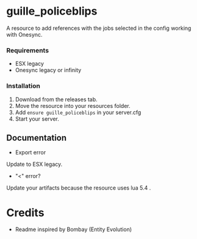 # guille_policeblips
A resource to add references with the jobs selected in the config working with Onesync.

### Requirements

- ESX legacy
- Onesync legacy or infinity

### Installation
1) Download from the releases tab.
2) Move the resource into your resources folder.
3) Add `ensure guille_policeblips` in your server.cfg
4) Start your server.

## Documentation

- Export error

Update to ESX legacy.

- "<" error?

Update your artifacts because the resource uses lua 5.4 .

# Credits

- Readme inspired by Bombay (Entity Evolution)
